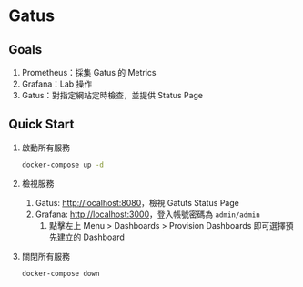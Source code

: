 # Gatus

## Goals

1. Prometheus：採集 Gatus 的 Metrics
2. Grafana：Lab 操作
3. Gatus：對指定網站定時檢查，並提供 Status Page

## Quick Start

1. 啟動所有服務

   ```bash
   docker-compose up -d
   ```

2. 檢視服務
   1. Gatus: <http://localhost:8080>，檢視 Gatuts Status Page
   2. Grafana: <http://localhost:3000>，登入帳號密碼為 `admin/admin`
      1. 點擊左上 Menu > Dashboards > Provision Dashboards 即可選擇預先建立的 Dashboard

3. 關閉所有服務

   ```bash
   docker-compose down
   ```
